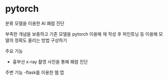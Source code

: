 # pytorch
분류 모델을 이용한 AI 폐렴 진단

부족한 개념을 보충하고 기존 모델을 pytorch 이용해 재 작성 후 파인튜닝 등 이용해 모델의 정확도 올리는 방법 구상하기

주요 기능
- 흉부선 x-ray 촬영 사진을 통해 폐렴 진단

주변 기능
-flask를 이용한 웹 앱
